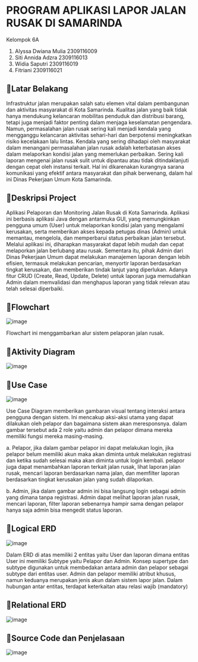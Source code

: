 # PROGRAM APLIKASI LAPOR JALAN RUSAK DI SAMARINDA
Kelompok 6A
1. Alyssa Dwiana Mulia 2309116009
2. Siti Annida Adzra 2309116013
3. Widia Saputri 2309116019
4. Fitriani 2309116021

## 📍Latar Belakang
Infrastruktur jalan merupakan salah satu elemen vital dalam pembangunan dan aktivitas masyarakat di Kota Samarinda. Kualitas jalan yang baik tidak hanya mendukung kelancaran mobilitas penduduk dan distribusi barang, tetapi juga menjadi faktor penting dalam menjaga keselamatan pengendara. Namun, permasalahan jalan rusak sering kali menjadi kendala yang mengganggu kelancaran aktivitas sehari-hari dan berpotensi meningkatkan risiko kecelakaan lalu lintas. Kendala yang sering dihadapi oleh masyarakat dalam menangani permasalahan jalan rusak adalah keterbatasan akses dalam melaporkan kondisi jalan yang memerlukan perbaikan. Sering kali laporan mengenai jalan rusak sulit untuk dipantau atau tidak ditindaklanjuti dengan cepat oleh instansi terkait. Hal ini dikarenakan kurangnya sarana komunikasi yang efektif antara masyarakat dan pihak berwenang, dalam hal ini Dinas Pekerjaan Umum Kota Samarinda.

## 📍Deskripsi Project
Aplikasi Pelaporan dan Monitoring Jalan Rusak di Kota Samarinda. Aplikasi ini berbasis aplikasi Java dengan antarmuka GUI, yang memungkinkan pengguna umum (User) untuk melaporkan kondisi jalan yang mengalami kerusakan, serta memberikan akses kepada petugas dinas (Admin) untuk memantau, mengelola, dan memperbarui status perbaikan jalan tersebut. Melalui aplikasi ini, diharapkan masyarakat dapat lebih mudah dan cepat melaporkan jalan berlubang atau rusak. Sementara itu, pihak Admin dari Dinas Pekerjaan Umum dapat melakukan manajemen laporan dengan lebih efisien, termasuk melakukan pencarian, menyortir laporan berdasarkan tingkat kerusakan, dan memberikan tindak lanjut yang diperlukan. Adanya fitur CRUD (Create, Read, Update, Delete) untuk laporan juga memudahkan Admin dalam memvalidasi dan menghapus laporan yang tidak relevan atau telah selesai diperbaiki.

## 📍Flowchart
![image](https://github.com/user-attachments/assets/b18fd165-55dc-4050-9f4d-f57a2278364c)

Flowchart ini menggambarkan alur sistem pelaporan jalan rusak. 

## 📍Aktivity Diagram
![image](https://github.com/user-attachments/assets/dc149cc8-4784-4156-910b-debce08355f0)

## 📍Use Case
![image](https://github.com/user-attachments/assets/115de66b-d125-45e1-a43f-ed1ccd9ac74d)

Use Case Diagram memberikan gambaran visual tentang interaksi antara pengguna dengan sistem. Ini mencakup aksi-aksi utama yang dapat dilakukan oleh pelapor dan bagaimana sistem akan meresponsnya. dalam gambar tersebut ada 2 role yaitu admin dan pelapor dimana mereka memiliki fungsi mereka masing-masing.

a. Pelapor, jika dalam gambar pelapor ini dapat melakukan login, jika pelapor belum memiliki akun maka akan diminta untuk melakukan registrasi dan ketika sudah selesai maka akan diminta untuk login kembali. pelapor juga dapat menambahkan laporan terkait jalan rusak, lihat laporan jalan rusak, mencari laporan berdasarkan nama jalan, dan memfilter laporan berdasarkan tingkat kerusakan jalan yang sudah dilaporkan.

b. Admin, jika dalam gambar admin ini bisa langsung login sebagai admin yang dimana tanpa registrasi. Admin dapat melihat laporan jalan rusak, mencari laporan, filter laporan sebenarnya hampir sama dengan pelapor hanya saja  admin bisa mengedit status laporan. 

## 📍Logical ERD
![image](https://github.com/user-attachments/assets/0eae3afe-0e9c-48f7-99c6-c51397d5701e)

Dalam ERD di atas memiliki 2 entitas yaitu User dan laporan dimana entitas User ini memiliki Subtype yaitu Pelapor dan Admin. Konsep supertype dan subtype digunakan untuk membedakan antara admin dan pelapor sebagai subtype dari entitas user. Admin dan pelapor memiliki atribut khusus, namun keduanya merupakan jenis akun dalam sistem lapor jalan.
Dalam hubungan antar entitas, terdapat keterkaitan atau relasi wajib (mandatory) 

## 📍Relational ERD
![image](https://github.com/user-attachments/assets/5a9cad39-99cf-495a-a05b-b5ea7ae4ff5c)


## 📍Source Code dan Penjelasaan

![image](https://github.com/user-attachments/assets/9bf9ead7-59e7-416e-91b2-3c3dced71f9c)

